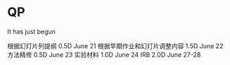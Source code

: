 # QP
 It has just begun

根据幻灯片列提纲                     0.5D June 21
根据早期作业和幻灯片调整内容           1.5D June 22
方法精修                            0.5D June 23
实验材料                            1.0D June 24
IRB                                2.0D June 27-28


